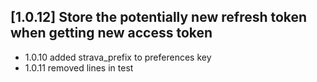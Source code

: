 ## [1.0.12] Store the potentially new refresh token when getting new access token

* 1.0.10 added strava_prefix to preferences key
* 1.0.11 removed lines in test
